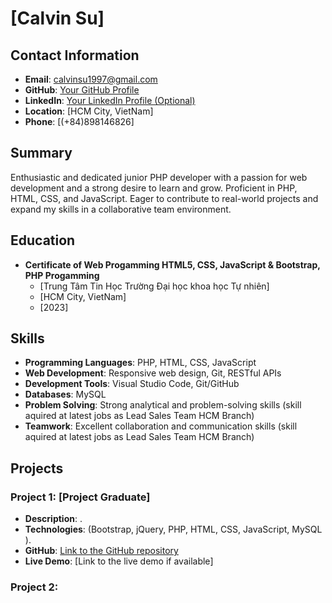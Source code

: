 # [Calvin Su]


## Contact Information
- **Email**: calvinsu1997@gmail.com
- **GitHub**: [Your GitHub Profile](https://github.com/MolaSu)
- **LinkedIn**: [Your LinkedIn Profile (Optional)](https://www.linkedin.com/in/calvin-su-b216b0194/)
- **Location**: [HCM City, VietNam]
- **Phone**: [(+84)898146826]

## Summary
Enthusiastic and dedicated junior PHP developer with a passion for web development and a strong desire to learn and grow. Proficient in PHP, HTML, CSS, and JavaScript. Eager to contribute to real-world projects and expand my skills in a collaborative team environment.

## Education
- **Certificate of Web Progamming HTML5, CSS, JavaScript & Bootstrap, PHP Progamming**
  - [Trung Tâm Tin Học Trường Đại học khoa học Tự nhiên]
  - [HCM City, VietNam]
  - [2023]

## Skills
- **Programming Languages**: PHP, HTML, CSS, JavaScript
- **Web Development**: Responsive web design, Git, RESTful APIs
- **Development Tools**: Visual Studio Code, Git/GitHub
- **Databases**: MySQL
- **Problem Solving**: Strong analytical and problem-solving skills (skill aquired at latest jobs as Lead Sales Team HCM Branch)
- **Teamwork**: Excellent collaboration and communication skills (skill aquired at latest jobs as Lead Sales Team HCM Branch)

## Projects
### Project 1: [Project Graduate]
- **Description**: .
- **Technologies**: (Bootstrap, jQuery, PHP, HTML, CSS, JavaScript, MySQL ).
- **GitHub**: [Link to the GitHub repository](https://github.com/yourusername/project1)
- **Live Demo**: [Link to the live demo if available]

### Project 2:


<!---
MolaSu/MolaSu is a ✨ special ✨ repository because its `README.md` (this file) appears on your GitHub profile.
You can click the Preview link to take a look at your changes.
--->
